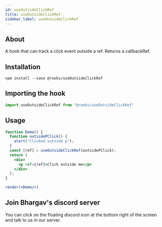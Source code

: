 ```yaml
---
id: useOutsideClickRef
title: useOutsideClickRef
sidebar_label: useOutsideClickRef
---
```


    

## About

A hook that can track a click event outside a ref. Returns a callbackRef.

## Installation

    npm install --save @rooks/useOutsideClickRef

## Importing the hook

```javascript
import useOutsideClickRef from "@rooks/useOutsideClickRef"
```

## Usage

```jsx
function Demo() {
  function outsidePClick() {
    alert("Clicked outside p");
  }
  const [ref] = useOutsideClickRef(outsidePClick);
  return (
    <div>
      <p ref={ref}>Click outside me</p>
    </div>
  );
}

render(<Demo/>)
```


## Join Bhargav's discord server
You can click on the floating discord icon at the bottom right of the screen and talk to us in our server.

